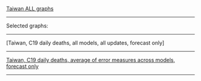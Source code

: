 [Taiwan ALL graphs](https://github.com/pourmalek/CovidLongitudinalResults/blob/main/results/countries/Taiwan/graph%2000%20Taiwan%20ALL%20graphs.pdf)

***

Selected graphs:

***

[Taiwan, C19 daily deaths, all models, all updates, forecast only]


***

[Taiwan, C19 daily deaths, average of error measures across models, forecast only]()


***
